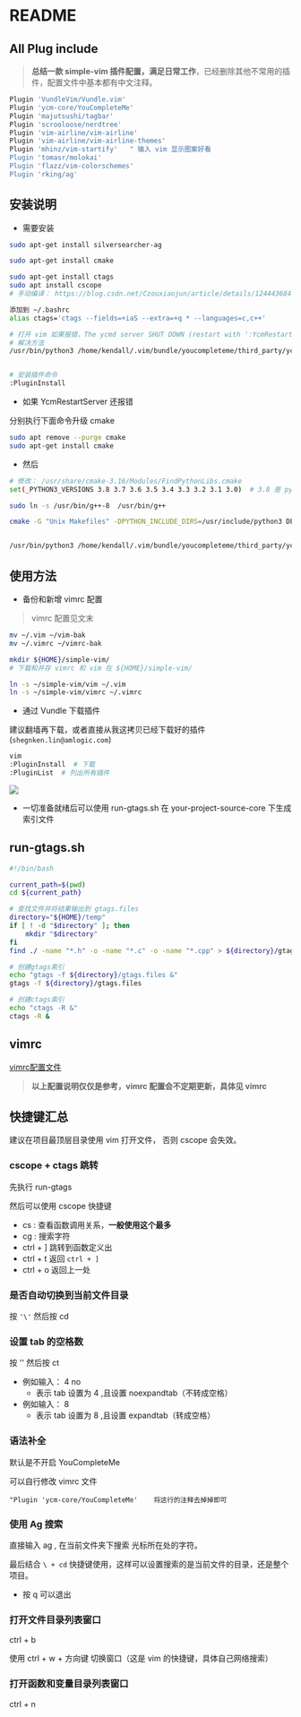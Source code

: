 # README

## All Plug include

> **总结一款 simple-vim 插件配置，满足日常工作**，已经删除其他不常用的插件，配置文件中基本都有中文注释。

```sh
Plugin 'VundleVim/Vundle.vim'
Plugin 'ycm-core/YouCompleteMe'
Plugin 'majutsushi/tagbar'
Plugin 'scrooloose/nerdtree'
Plugin 'vim-airline/vim-airline'
Plugin 'vim-airline/vim-airline-themes'
Plugin 'mhinz/vim-startify'   " 输入 vim 显示图案好看
Plugin 'tomasr/molokai'
Plugin 'flazz/vim-colorschemes'
Plugin 'rking/ag'
```

## 安装说明

-  需要安装

```sh
sudo apt-get install silversearcher-ag

sudo apt-get install cmake

sudo apt-get install ctags
sudo apt install cscope
# 手动编译： https://blog.csdn.net/Czouxiaojun/article/details/124443684

添加到 ~/.bashrc
alias ctags='ctags --fields=+iaS --extra=+q * --languages=c,c++'

# 打开 vim 如果报错，The ycmd server SHUT DOWN (restart with ':YcmRestartServer'). YCM cor...le YCM before using it. Follow the instructions in the documentation，
# 解决方法
/usr/bin/python3 /home/kendall/.vim/bundle/youcompleteme/third_party/ycmd/build.py --verbose


# 安装插件命令
:PluginInstall 
```

- 如果 YcmRestartServer 还报错 

分别执行下面命令升级 cmake

```sh
sudo apt remove --purge cmake
sudo apt-get install cmake
```

- 然后

```sh
# 修改： /usr/share/cmake-3.16/Modules/FindPythonLibs.cmake 
set(_PYTHON3_VERSIONS 3.8 3.7 3.6 3.5 3.4 3.3 3.2 3.1 3.0)  # 3.8 是 python 的版本

sudo ln -s /usr/bin/g++-8  /usr/bin/g++

cmake -G "Unix Makefiles" -DPYTHON_INCLUDE_DIRS=/usr/include/python3 DEXTERNAL_LIBCLANG_PATH=/usr/lib/python3.8/config-3.8-x86_64-linux-gnu/libpython3.8.so  . ~/.vim/bundle/youcompleteme/third_party/ycmd/cpp


/usr/bin/python3 /home/kendall/.vim/bundle/youcompleteme/third_party/ycmd/build.py --clang-completer --racer-completer --verbose
```

## 使用方法

- 备份和新增 vimrc 配置

> vimrc 配置见文末 

```sh
mv ~/.vim ~/vim-bak
mv ~/.vimrc ~/vimrc-bak

mkdir ${HOME}/simple-vim/
# 下载和并存 vimrc 和 vim 在 ${HOME}/simple-vim/

ln -s ~/simple-vim/vim ~/.vim
ln -s ~/simple-vim/vimrc ~/.vimrc 
```

- 通过 Vundle 下载插件

建议翻墙再下载，或者直接从我这拷贝已经下载好的插件 (`shegnken.lin@amlogic.com`)

```sh
vim
:PluginInstall  # 下载
:PluginList  # 列出所有插件
```

![](https://cdn.staticaly.com/gh/kendall-cpp/blogPic@main/blog-01/image.3r29mtbsf8a0.webp)

- 一切准备就绪后可以使用 run-gtags.sh 在 your-project-source-core 下生成索引文件

## run-gtags.sh

```sh
#!/bin/bash

current_path=$(pwd)
cd ${current_path}

# 查找文件并将结果输出到 gtags.files
directory="${HOME}/temp"
if [ ! -d "$directory" ]; then
	mkdir "$directory"
fi
find ./ -name "*.h" -o -name "*.c" -o -name "*.cpp" > ${directory}/gtags.files

# 创建gtags索引
echo "gtags -f ${directory}/gtags.files &"
gtags -f ${directory}/gtags.files

# 创建ctags索引
echo "ctags -R &" 
ctags -R &
```

## vimrc 

[vimrc配置文件](https://github.com/kendall-cpp/kendall-simple-vim/blob/master/vimrc)

> **以上配置说明仅仅是参考，vimrc 配置会不定期更新，具体见 vimrc**

## 快捷键汇总

建议在项目最顶层目录使用 vim 打开文件， 否则 cscope 会失效。

### cscope + ctags 跳转

先执行 run-gtags

然后可以使用 cscope 快捷键

- cs : 查看函数调用关系，**一般使用这个最多**
- cg : 搜索字符
- ctrl + ] 跳转到函数定义出
- ctrl + t 返回 `ctrl + ]`
- ctrl + o 返回上一处

### 是否自动切换到当前文件目录

按 `'\'` 然后按 cd

### 设置 tab 的空格数

按 '\' 然后按 ct

- 例如输入： 4 no
	- 表示 tab 设置为 4 ,且设置 noexpandtab（不转成空格）
- 例如输入： 8
	- 表示 tab 设置为 8 ,且设置 expandtab（转成空格）

### 语法补全

默认是不开启 YouCompleteMe

可以自行修改 vimrc 文件

```
"Plugin 'ycm-core/YouCompleteMe'    将这行的注释去掉掉即可
```

### 使用 Ag 搜索

直接输入 ag , 在当前文件夹下搜索 光标所在处的字符。

最后结合 `\ + cd` 快捷键使用，这样可以设置搜索的是当前文件的目录，还是整个项目。

- 按 q 可以退出

### 打开文件目录列表窗口

ctrl + b

使用 ctrl + w + 方向键 切换窗口（这是 vim 的快捷键，具体自己网络搜索）

### 打开函数和变量目录列表窗口

ctrl + n
